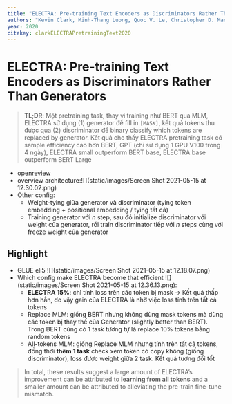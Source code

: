 ```yaml
---
title: "ELECTRA: Pre-training Text Encoders as Discriminators Rather Than Generators"
authors: "Kevin Clark, Minh-Thang Luong, Quoc V. Le, Christopher D. Manning"
year: 2020
citekey: clarkELECTRAPretrainingText2020
---
```


# ELECTRA: Pre-training Text Encoders as Discriminators Rather Than Generators
> **TL;DR**:  Một pretraining task, thay vì training như BERT qua MLM, ELECTRA sử dụng (1) generator để fill in `[MASK]`, kết quả tokens thu được qua (2) discriminator để binary classify which tokens are replaced by generator. Kết quả cho thấy ELECTRA pretraining task có sample efficiency cao hơn BERT, GPT (chỉ sử dụng 1 GPU V100 trong 4 ngày), ELECTRA small outperform BERT base, ELECTRA base outperform BERT Large

- [openreview](https://openreview.net/forum?id=r1xMH1BtvB)
- overview architecture:![](static/images/Screen Shot 2021-05-15 at 12.30.02.png)
- Other config:
  - Weight-tying giữa generator và discriminator (tying token embedding + positional embedding / tying tất cả)
  - Training generator với $n$ step, sau đó initialize discriminator với weight của generator, rồi train discriminator tiếp với $n$ steps cùng với freeze weight của generator

## Highlight
- GLUE eli5 ![](static/images/Screen Shot 2021-05-15 at 12.18.07.png)
- Which config make ELECTRA become that efficient ![](static/images/Screen Shot 2021-05-15 at 12.36.13.png):
  - **ELECTRA 15%**: chỉ tính loss trên các token bị mask -> Kết quả thấp hơn hẳn, do vậy gain của ELECTRA là nhờ việc loss tính trên tất cả tokens
  - Replace MLM: giống BERT nhưng không dùng mask tokens mà dùng các token bị thay thế của Generator (slightly better than BERT). Trong BERT cũng có 1 task tương tự là replace 10% tokens bằng random tokens
  - All-tokens MLM: giống Replace MLM nhưng tính trên tất cả tokens, đồng thời **thêm 1 task** check xem token có copy không (giống discriminator), loss được weight giữa 2 task. Kết quả tương đối tốt
 > In total, these results suggest a large amount of ELECTRA’s improvement can be attributed to **learning from all tokens** and a smaller amount can be attributed to alleviating the pre-train fine-tune mismatch.